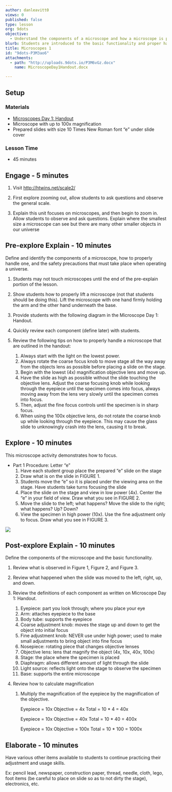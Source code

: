 ```yaml
---
author: danleavitt0
views: 0
published: false
type: lesson
org: 9dots
objective: 
  - Understand the components of a microscope and how a microscope is properly operated
blurb: Students are introduced to the basic functionality and proper handling of a microscope.
title: Microscopes 1
id: "9dots-P3M3ao6"
attachments: 
  - path: "http://uploads.9dots.io/P3M6vGz.docx"
    name: MicroscopeDay1Handout.docx

---
```


## Setup

### Materials

- [Microscopes Day 1: Handout](http://uploads.9dots.io/P3M6vGz.docx)
- Microscope with up to 100x magnification
- Prepared slides with size 10 Times New Roman font “e” under slide cover

### Lesson Time

- 45 minutes

## Engage - 5 minutes

1. Visit http://htwins.net/scale2/

2. First explore zooming out, allow students to ask questions and observe the general scale.

3. Explain this unit focuses on microscopes, and then begin to zoom in. Allow students to observe and ask questions. Explain where the smallest size a microscope can see but there are many other smaller objects in our universe

## Pre-explore Explain - 10 minutes
Define and identify the components of a microscope, how to properly handle one, and the safety precautions that must take place when operating a universe.

1. Students may not touch microscopes until the end of the pre-explain portion of the lesson. 

2. Show students how to properly lift a microscope (not that students should be doing this). Lift the microscope with one hand firmly holding the arm and the other hand underneath the base. 
 
3. Provide students with the following diagram in the Microscope Day 1: Handout. 

4. Quickly review each component (define later) with students.

5. Review the following tips on how to properly handle a microscope that are outlined in the handout:
	1. Always start with the light on the lowest power.
	2. Always rotate the coarse focus knob to move stage all the way away from the objects lens as possible before placing a slide on the stage.
	3. Begin with the lowest (4x) magnification objective lens and move up.
	4. Have the slide as high as possible without the slide touching the objective lens. Adjust the coarse focusing knob while looking through the eyepiece until the specimen comes into focus, always moving away from the lens very slowly until the specimen comes into focus.
	5. Then, adjust the fine focus controls until the specimen is in sharp focus.
	6. When using the 100x objective lens, do not rotate the coarse knob up while looking through the eyepiece. This may cause the glass slide to unknowingly crash into the lens, causing it to break.
	
## Explore - 10 minutes
This microscope activity demonstrates how to focus.

- Part 1 Procedure:  Letter “e”
	1.  Have each student group place the prepared “e” slide on the stage
	2.  Draw what is on the slide in FIGURE 1.
	3.  Students move the “e” so it is placed under the viewing area on the stage. Have students take turns focusing the slide
	4.  Place the slide on the stage and view in low power (4x).  Center the “e” in your field of view.  Draw what you see in FIGURE 2.
	5.  Move the slide to the left; what happens?  Move the slide to the right; what happens?  Up?  Down?
	6.  View the specimen in high power (10x).  Use the fine adjustment only to focus.  Draw what you see in FIGURE 3.

![](http://uploads.9dots.io/P3M4l8V_md.jpg) 

## Post-explore Explain - 10 minutes
Define the components of the microscope and the basic functionality.

1. Review what is observed in Figure 1, Figure 2, and Figure 3.

2. Review what happened when the slide was moved to the left, right, up, and down.

3. Review the definitions of each component as written on Microscope Day 1: Handout.
	1. Eyepiece: part you look through; where you place your eye
	2. Arm: attaches eyepiece to the base
	3. Body tube: supports the eyepiece
	4. Coarse adjustment knob: moves the stage up and down to get the object into initial focus
	5. Fine adjustment knob: NEVER use under high power; used to make small adjustments to bring object into fine focus
	6. Nosepiece: rotating piece that changes objective lenses
	7. Objective lens: lens that magnify the object (4x, 10x, 40x, 100x)
	8. Stage: the place where the specimen is placed
	9. Diaphragm: allows different amount of light through the slide
	10. Light source: reflects light onto the stage to observe the specimen
	11. Base: supports the entire microscope

4. Review how to calculate magnification
	1. Multiply the magnification of the eyepiece by the magnification of the objective.
    
		Eyepiece = 10x
		Objective = 4x
			Total = 10 * 4 = 40x
            
		Eyepiece = 10x
		Objective = 40x
			Total = 10 * 40 = 400x

		Eyepiece = 10x
		Objective = 100x
			Total = 10 * 100 = 1000x

## Elaborate - 10 minutes
Have various other items available to students to continue practicing their adjustment and usage skills.

Ex: pencil lead, newspaper, construction paper, thread, needle, cloth, lego, foot  items (be careful to place on slide so as to not dirty the stage), electronics, etc.

